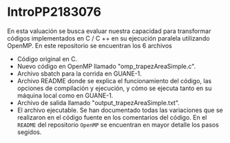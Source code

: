 # IntroPP2183076
En esta valuación se busca evaluar nuestra capacidad para transformar códigos implementados en C / C ++ en su ejecución paralela utilizando OpenMP.
En este repositorio se encuentran los 6 archivos
* Código original en C.
* Nuevo código en OpenMP llamado "omp_trapezAreaSimple.c".
* Archivo sbatch para la corrida en GUANE-1.
* Archivo README donde se explica el funcionamiento del código, las opciones de compilación y ejecución, y cómo se ejecuta tanto en su máquina local como en GUANE-1.
* Archivo de salida llamado "output_trapezAreaSimple.txt".
* El archivo ejecutable.
Se han documentado todas las variaciones que se realizaron en el código fuente en los comentarios del código.
En el ```README``` del repositorio ```OpenMP``` se encuentran en mayor detalle los pasos segidos.
